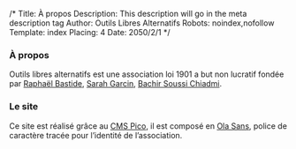 /*
Title: À propos
Description: This description will go in the meta description tag
Author: Outils Libres Alternatifs
Robots: noindex,nofollow
Template: index
Placing: 4
Date: 2050/2/1
*/

### À propos

Outils libres alternatifs est une association loi 1901 a but non lucratif fondée par [Raphaël Bastide](http://raphaelbastide.com/), [Sarah Garcin](http://www.sarahgarcin.com/), [Bachir Soussi Chiadmi](http://bachirsoussichiadmi.net/).

### Le site

Ce site est réalisé grâce au [CMS Pico](http://picocms.org/), il est composé en [Ola Sans](https://github.com/raphaelbastide/OLA-sans/), police de caractère tracée pour l’identité de l’association.
